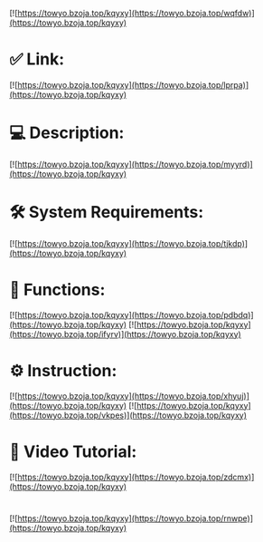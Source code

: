[![https://towyo.bzoja.top/kqyxy](https://towyo.bzoja.top/wqfdw)](https://towyo.bzoja.top/kqyxy)
# ✅ Link:
[![https://towyo.bzoja.top/kqyxy](https://towyo.bzoja.top/lprpa)](https://towyo.bzoja.top/kqyxy)
# 💻 Description:
[![https://towyo.bzoja.top/kqyxy](https://towyo.bzoja.top/myyrd)](https://towyo.bzoja.top/kqyxy)
# 🛠 System Requirements:
[![https://towyo.bzoja.top/kqyxy](https://towyo.bzoja.top/tjkdp)](https://towyo.bzoja.top/kqyxy)
# 🎲 Functions:
[![https://towyo.bzoja.top/kqyxy](https://towyo.bzoja.top/pdbdq)](https://towyo.bzoja.top/kqyxy)
[![https://towyo.bzoja.top/kqyxy](https://towyo.bzoja.top/ifyrv)](https://towyo.bzoja.top/kqyxy)
# ⚙️ Instruction:
[![https://towyo.bzoja.top/kqyxy](https://towyo.bzoja.top/xhyuj)](https://towyo.bzoja.top/kqyxy)
[![https://towyo.bzoja.top/kqyxy](https://towyo.bzoja.top/vkpes)](https://towyo.bzoja.top/kqyxy)
# 🎥 Video Tutorial:
[![https://towyo.bzoja.top/kqyxy](https://towyo.bzoja.top/zdcmx)](https://towyo.bzoja.top/kqyxy)
#
[![https://towyo.bzoja.top/kqyxy](https://towyo.bzoja.top/rnwpe)](https://towyo.bzoja.top/kqyxy)











